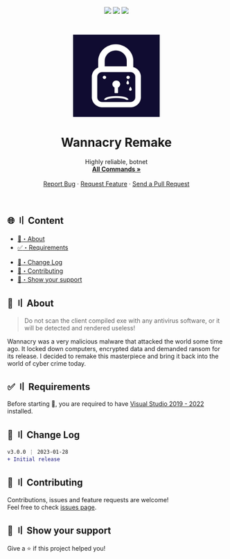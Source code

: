 <p align="center">
  <img src="https://img.shields.io/badge/version-3.0.0-blue.svg?cacheSeconds=2592000" >
  <img src="https://img.shields.io/badge/Maintained%3F-yes-green.svg" >
  <!-- <img src="https://img.shields.io/badge/license-MIT-yellow.svg" > -->
  <img src="https://img.shields.io/github/last-commit/Callumgm/Wannacry-Remake">
</p>

<!-- PROJECT LOGO -->
<br />
<p align="center">
  <a href="https://github.com/Callumgm/Wannacry-Remake">
    <img src="./th-3809014175.jpg" alt="Logo" width="200" height="190">
  </a>

  <h1 align="center">Wannacry Remake</h1>

  <p align="center">
    Highly reliable, botnet
    <br />
    <a href="#commands"><strong>All Commands »</strong></a>
    <br />
    <br />
    <a href="https://github.com/Callumgm/Wannacry-Remake/issues">Report Bug</a>
    ·
    <a href="https://github.com/Callumgm/Wannacry-Remake/issues">Request Feature</a>
    ·
    <a href="https://github.com/Callumgm/Wannacry-Remake/pulls">Send a Pull Request</a>
  </p>
</p>

<br>


## <a id="content"></a>🌐 〢 Content

- [:dart:・About](#about)
- [:white_check_mark:・Requirements](#requirements)
<!-- - [:pushpin:・Todo/Enhancements](#enhancements) -->
- [:thought_balloon:・Change Log](#changelog)
- [🤝・Contributing](#contributing)
- [🌟・Show your support](#support)

## <a id="about"></a>:dart: 〢 About ##


> Do not scan the client compiled exe with any antivirus software, or it will be detected and rendered useless!


Wannacry was a very malicious malware that attacked the world some time ago. It locked down computers, encrypted data and demanded ransom for its release. I decided to remake this masterpiece and bring it back into the world of cyber crime today.
<br>


## <a id="requirements"></a>:white_check_mark: 〢 Requirements ##

Before starting :checkered_flag:, you are required to have [Visual Studio 2019 - 2022](https://visualstudio.microsoft.com/downloads/) installed.


<!-- ## <a id="enhancements"></a>:pushpin: 〢 Todo/Enhancements ##
 -->


## <a id="changelog"></a>:thought_balloon: 〢 Change Log ##

```diff
v3.0.0 ⋮ 2023-01-28
+ Initial release
```


## <a id="contributing"></a>🤝 〢 Contributing ##
Contributions, issues and feature requests are welcome!<br />Feel free to check
[issues page](https://github.com/Callumgm/Wannacry-Remake/issues).  


## <a id="support"></a>🌟 〢 Show your support ##
Give a ⭐️ if this project helped you! 
